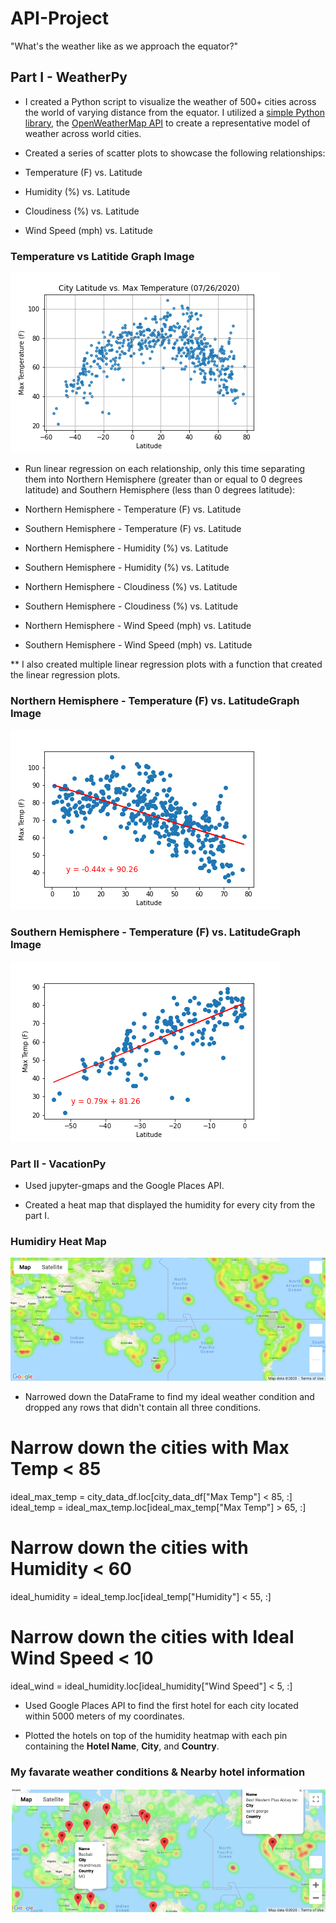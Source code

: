 # API-Project

"What's the weather like as we approach the equator?"

## Part I - WeatherPy

* I created a Python script to visualize the weather of 500+ cities across the world of varying distance from the equator. I utilized a [simple Python library](https://pypi.python.org/pypi/citipy), the [OpenWeatherMap API](https://openweathermap.org/api) to create a representative model of weather across world cities.

* Created a series of scatter plots to showcase the following relationships:

* Temperature (F) vs. Latitude
* Humidity (%) vs. Latitude
* Cloudiness (%) vs. Latitude
* Wind Speed (mph) vs. Latitude

### Temperature vs Latitide Graph Image


![Temperature-Latitude](Readme_Images/Temperature_Latitude.png)


* Run linear regression on each relationship, only this time separating them into Northern Hemisphere (greater than or equal to 0 degrees latitude) and Southern Hemisphere (less than 0 degrees latitude):

* Northern Hemisphere - Temperature (F) vs. Latitude
* Southern Hemisphere - Temperature (F) vs. Latitude
* Northern Hemisphere - Humidity (%) vs. Latitude
* Southern Hemisphere - Humidity (%) vs. Latitude
* Northern Hemisphere - Cloudiness (%) vs. Latitude
* Southern Hemisphere - Cloudiness (%) vs. Latitude
* Northern Hemisphere - Wind Speed (mph) vs. Latitude
* Southern Hemisphere - Wind Speed (mph) vs. Latitude

** I also created multiple linear regression plots with a function that created the linear regression plots.

### Northern Hemisphere - Temperature (F) vs. LatitudeGraph Image


![Temp_Latitude_N_Hemisphere](Readme_Images/Temp_Latitude_N_Hemisphere.png)


### Southern Hemisphere - Temperature (F) vs. LatitudeGraph Image


![Temp_Latitude_S_Hemisphere](Readme_Images/Temp_Latitude_S_Hemisphere.png)

### Part II - VacationPy

* Used jupyter-gmaps and the Google Places API.

* Created a heat map that displayed the humidity for every city from the part I.


### Humidiry Heat Map


![humidity_map](Readme_Images/humidity_map.png)

* Narrowed down the DataFrame to find my ideal weather condition and dropped any rows that didn't contain all three conditions. 

# Narrow down the cities with Max Temp < 85
ideal_max_temp = city_data_df.loc[city_data_df["Max Temp"] < 85, :]
ideal_temp = ideal_max_temp.loc[ideal_max_temp["Max Temp"] > 65, :]

# Narrow down the cities with Humidity < 60
ideal_humidity = ideal_temp.loc[ideal_temp["Humidity"] < 55, :]

# Narrow down the cities with Ideal Wind Speed < 10
ideal_wind = ideal_humidity.loc[ideal_humidity["Wind Speed"] < 5, :]

* Used Google Places API to find the first hotel for each city located within 5000 meters of my coordinates.

* Plotted the hotels on top of the humidity heatmap with each pin containing the **Hotel Name**, **City**, and **Country**.


### My favarate weather conditions & Nearby hotel information


![hotel_map](Readme_Images/hotel_map.png)
